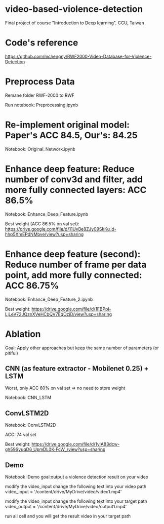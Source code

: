 # video-based-violence-detection
Final project of course "Introduction to Deep learning", CCU, Taiwan
# Code's reference

https://github.com/mchengny/RWF2000-Video-Database-for-Violence-Detection

# Preprocess Data

Remane folder RWF-2000 to RWF

Run notebook: Preprocessing.ipynb

# Re-implement original model: Paper's ACC 84.5, Our's: 84.25

Notebook: Original_Network.ipynb

# Enhance deep feature: Reduce number of conv3d and filter,  add more fully connected layers: ACC 86.5%

Notebook: Enhance_Deep_Feature.ipynb

Best weight (ACC 86.5% on val set): https://drive.google.com/file/d/11UvBe8ZJy09SkKu_d-hhp5XmEPdNMbve/view?usp=sharing

# Enhance deep feature (second): Reduce number of frame per data point, add more fully connected: ACC 86.75%

Notebook: Enhance_Deep_Feature_2.ipynb

Best weight: https://drive.google.com/file/d/1FBPpl-LjLeV72JQznXVeHCbQV7EqOzjD/view?usp=sharing

# Ablation

Goal: Apply other approaches but keep the same number of parameters (or pitiful)

## CNN (as feature extractor - Mobilenet 0.25) + LSTM

Worst, only ACC 60% on val set => no need to store weight

Notebook: CNN_LSTM

## ConvLSTM2D

Notebook: ConvLSTM2D

ACC: 74 val set

Best weight: https://drive.google.com/file/d/1vlA83dcw-gh59SyuqD6_UpmDL0K-FcW_/view?usp=sharing

## Demo
Notebook :Demo
goal:output a violence detection result on your video

modify the video_input change the following text into your video path
video_input = '/content/drive/MyDrive/video/video1.mp4'

modify the video_input change the following text into your target path
video_output = '/content/drive/MyDrive/video/output1.mp4'

run all cell and you will get the result video in your target path

##




